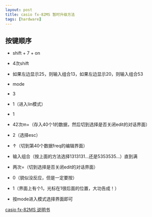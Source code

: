 ```yaml
---
layout: post
title: casio fx-82MS 暂时升级方法
tags: [hardware]
---
```


## 按键顺序

- shift + 7 + on

- 4次shift

- 如果左边显示25，则输入组合13，如果左边显示20，则输入组合53

- mode

- 3

- 1（进入lin模式）

- 1

- 42次m+（存入40个1的数据，然后切到选择是否关闭edit的对话界面）

- 2（选择esc）

- ↑（切到第40个数据freq的编辑界面）

- 输入组合（按上面的方法选择1313131...还是5353535...）直到满

- 两次=（切到选择是否关闭edit的对话界面）

- 0（貌似没反应，但是一定要按）

- 1（界面上有个1，光标在1很后面的位置，大功告成！）

- 按mode进入模式选择界面即可

[casio fx-82MS 说明书][1]

  [1]: http://file.casio.com.cn/resource/files/support/cal/support/Manual/fx-991ES.pdf
